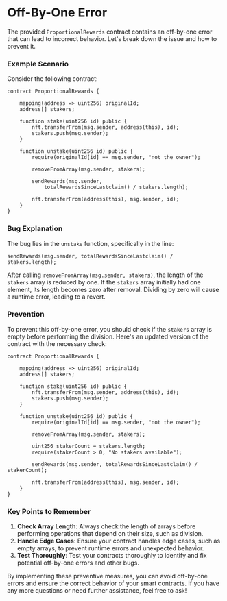 # Off-By-One Error

The provided `ProportionalRewards` contract contains an off-by-one error that can lead to incorrect behavior. Let's break down the issue and how to prevent it.

### Example Scenario

Consider the following contract:

```solidity
contract ProportionalRewards {

    mapping(address => uint256) originalId;
    address[] stakers;

    function stake(uint256 id) public {
        nft.transferFrom(msg.sender, address(this), id);
        stakers.push(msg.sender);
    }

    function unstake(uint256 id) public {
        require(originalId[id] == msg.sender, "not the owner");

        removeFromArray(msg.sender, stakers);

        sendRewards(msg.sender, 
            totalRewardsSinceLastclaim() / stakers.length);

        nft.transferFrom(address(this), msg.sender, id);
    }
}
```

### Bug Explanation

The bug lies in the `unstake` function, specifically in the line:

```solidity
sendRewards(msg.sender, totalRewardsSinceLastclaim() / stakers.length);
```

After calling `removeFromArray(msg.sender, stakers)`, the length of the `stakers` array is reduced by one. If the `stakers` array initially had one element, its length becomes zero after removal. Dividing by zero will cause a runtime error, leading to a revert.

### Prevention

To prevent this off-by-one error, you should check if the `stakers` array is empty before performing the division. Here's an updated version of the contract with the necessary check:

```solidity
contract ProportionalRewards {

    mapping(address => uint256) originalId;
    address[] stakers;

    function stake(uint256 id) public {
        nft.transferFrom(msg.sender, address(this), id);
        stakers.push(msg.sender);
    }

    function unstake(uint256 id) public {
        require(originalId[id] == msg.sender, "not the owner");

        removeFromArray(msg.sender, stakers);

        uint256 stakerCount = stakers.length;
        require(stakerCount > 0, "No stakers available");

        sendRewards(msg.sender, totalRewardsSinceLastclaim() / stakerCount);

        nft.transferFrom(address(this), msg.sender, id);
    }
}
```

### Key Points to Remember

1. **Check Array Length**: Always check the length of arrays before performing operations that depend on their size, such as division.
2. **Handle Edge Cases**: Ensure your contract handles edge cases, such as empty arrays, to prevent runtime errors and unexpected behavior.
3. **Test Thoroughly**: Test your contracts thoroughly to identify and fix potential off-by-one errors and other bugs.

By implementing these preventive measures, you can avoid off-by-one errors and ensure the correct behavior of your smart contracts. If you have any more questions or need further assistance, feel free to ask!